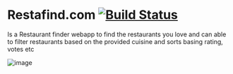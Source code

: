 # Restafind.com [![Build Status](https://travis-ci.com/yashwanth2804/Restaurant.svg?branch=master)](https://travis-ci.com/yashwanth2804/Restaurant)
    
   Is a Restaurant finder webapp to find the restaurants you love and can able to filter restaurants based on the provided cuisine and sorts basing rating, votes etc

![image](https://thepracticaldev.s3.amazonaws.com/i/cl9grv2telw646o3dkv1.JPG)

